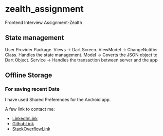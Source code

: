 # zealth_assignment

Frontend Interview Assignment-Zealth

## State management
User Provider Package.
Views -> Dart Screen.
ViewModel -> ChangeNotifier Class. Handles the state management.
Model -> Coverts the JSON object to Dart Object.
Service -> Handles the transaction between server and the app

## Offline Storage

### For saving recent Date
I have used Shared Preferences for the Android app.

A few link to contact me:
- [LinkedInLink](https://www.linkedin.com/in/divyanshusahu2207/)
- [GithubLink](https://github.com/d2207-sahu)
- [StackOverflowLink](https://stackoverflow.com/users/13139719/divyanshu-sahu)

